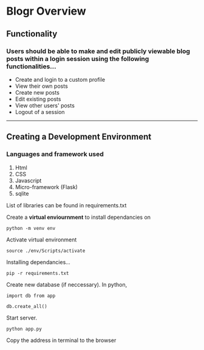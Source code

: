 # Blogr Overview
## Functionality
### Users should be able to make and edit publicly viewable blog posts within a login session using the following functionalities...

- Create and login to a custom profile
- View their own posts
- Create new posts
- Edit existing posts
- View other users' posts 
- Logout of a session

___
## Creating a Development Environment
### Languages and framework used

1. Html
2. CSS
3. Javascript
4. Micro-framework (Flask)
5. sqlite

List of libraries can be found in requirements.txt <br>

Create a **virtual enviournment** to install dependancies on <br>

```
python -m venv env
```
Activate virtual environment
```
source ./env/Scripts/activate
```

Installing dependancies... <br>

```
pip -r requirements.txt
```
Create new database (if neccessary). In python, <br>
```
import db from app
```
```
db.create_all()
```
Start server. <br>
```
python app.py
```
Copy the address in terminal to the browser










